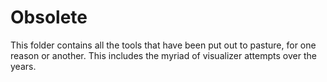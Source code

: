 Obsolete
==============
This folder contains all the tools that have been put out to pasture, for one reason or another. This includes
the myriad of visualizer attempts over the years.
